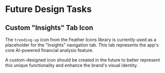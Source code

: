 # Future Design Tasks

## Custom "Insights" Tab Icon

The `trending-up` icon from the Feather Icons library is currently used as a
placeholder for the "Insights" navigation tab. This tab represents the app's
core AI-powered financial analysis feature.

A custom-designed icon should be created in the future to better represent this
unique functionality and enhance the brand's visual identity.
